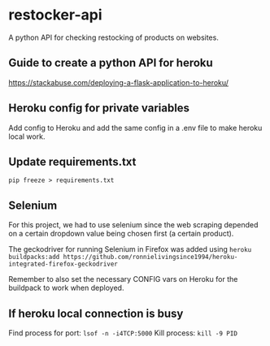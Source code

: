 # restocker-api
A python API for checking restocking of products on websites.  

## Guide to create a python API for heroku 
<https://stackabuse.com/deploying-a-flask-application-to-heroku/>

## Heroku config for private variables
Add config to Heroku and add the same config in a .env file to make heroku local work.

## Update requirements.txt
```pip freeze > requirements.txt```

## Selenium
For this project, we had to use selenium since the web scraping depended on a certain dropdown value being chosen first (a certain product).

The geckodriver for running Selenium in Firefox was added using ```heroku buildpacks:add https://github.com/ronnielivingsince1994/heroku-integrated-firefox-geckodriver```

Remember to also set the necessary CONFIG vars on Heroku for the buildpack to work when deployed.

## If heroku local connection is busy
Find process for port: ```lsof -n -i4TCP:5000```
Kill process: ```kill -9 PID```
